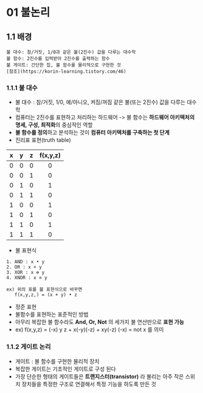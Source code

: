 # 01 불논리

## 1.1 배경
~~~
불 대수: 참/거짓, 1/0과 같은 불(2진수) 값을 다루는 대수학
불 함수: 2진수를 입력받아 2진수를 출력하는 함수
불 게이트: 간단한 칩, 불 함수를 물리적으로 구현한 것
[참조](https://korin-learning.tistory.com/46)
~~~

### 1.1.1 불 대수
- 불 대수 : 참/거짓, 1/0, 예/아니오, 켜짐/꺼짐 같은 불(또는 2진수) 값을 다루는 대수학
- 컴퓨터는 2진수를 표현하고 처리하는 하드웨어 -> 불 함수는 **하드웨어 아키텍처의 명세, 구성, 최적화**의 중심적인 역할
- **불 함수를 정의**하고 분석하는 것이 **컴퓨터 아키텍처를 구축하는 첫 단계**
- 진리표 표현(truth table)

 x | y | z | f(x,y,z)
:-:|:-:|:-:|:--------:
 0 | 0 | 0 | 0
 0 | 0 | 1 | 0
 0 | 1 | 0 | 1
 0 | 1 | 1 | 0
 1 | 0 | 0 | 1
 1 | 0 | 1 | 0
 1 | 1 | 0 | 1
 1 | 1 | 1 | 0
 
 - 불 표현식
 ~~~
 1. AND : x • y
 2. OR : x + y
 3. XOR : x ⊕ y
 4. XNOR : x ⊙ y
 
 ex) 위의 표를 불 표현식으로 바꾸면 
    f(x,y,z,) = (x + y) • z
 ~~~
 
 - 정준 표현
  - 불함수를 표현하는 표준적인 방법
  - 아무리 복잡한 불 함수라도 **And, Or, Not** 의 세가지 불 연산만으로 **표현 가능**
  - ex) f(x,y,z) = (-x) y z + x(-y)(-z) + xy(-z)
    (-x) = not x 를 의미
 ### 1.1.2 게이트 논리
 - 게이트 : 불 함수를 구현한 물리적 장치
 - 복잡한 게이트는 기초적인 게이트로 구성 된다
 - 가장 단순한 형태의 게이트들은 **트랜지스터(transistor)** 라 불리는 아주 작은 스위치 장치들을 특정한 구조로 연결해서 특정 기능을 하도록 만든 것
 
   
